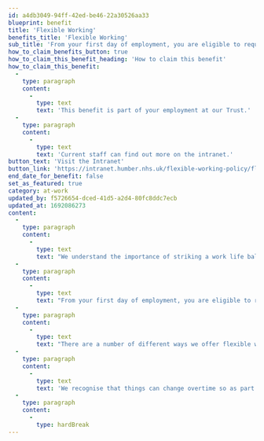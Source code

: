 ```yaml
---
id: a4db3049-94ff-42ed-be46-22a30526aa33
blueprint: benefit
title: 'Flexible Working'
benefits_title: 'Flexible Working'
sub_title: 'From your first day of employment, you are eligible to request a flexible working arrangement.'
how_to_claim_benefits_button: true
how_to_claim_this_benefit_heading: 'How to claim this benefit'
how_to_claim_this_benefit:
  -
    type: paragraph
    content:
      -
        type: text
        text: 'This benefit is part of your employment at our Trust.'
  -
    type: paragraph
    content:
      -
        type: text
        text: 'Current staff can find out more on the intranet.'
button_text: 'Visit the Intranet'
button_link: 'https://intranet.humber.nhs.uk/flexible-working-policy/flexible-working-policy.htm'
end_date_for_benefit: false
set_as_featured: true
category: at-work
updated_by: f5726654-dced-41d5-a2d4-80fc8ddc7ecb
updated_at: 1692086273
content:
  -
    type: paragraph
    content:
      -
        type: text
        text: "We understand the importance of striking a work life balance and actively seek to offer hours and patterns of work that suit your personal circumstances.\_"
  -
    type: paragraph
    content:
      -
        type: text
        text: "From your first day of employment, you are eligible to request a flexible working arrangement.\_"
  -
    type: paragraph
    content:
      -
        type: text
        text: "There are a number of different ways we offer flexible working, all of which are dependent upon your circumstances and meeting the needs of the service area in which you work.\_"
  -
    type: paragraph
    content:
      -
        type: text
        text: 'We recognise that things can change overtime so as part of your ongoing one to one meetings and appraisal you have a regular opportunity to discuss your working arrangements with your manager.'
  -
    type: paragraph
    content:
      -
        type: hardBreak
---
```

